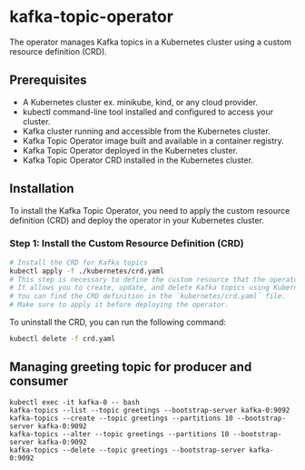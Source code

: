# kafka-topic-operator
The operator manages Kafka topics in a Kubernetes cluster using a custom resource definition (CRD).

## Prerequisites
- A Kubernetes cluster ex. minikube, kind, or any cloud provider.
- kubectl command-line tool installed and configured to access your cluster.
- Kafka cluster running and accessible from the Kubernetes cluster.
- Kafka Topic Operator image built and available in a container registry.
- Kafka Topic Operator deployed in the Kubernetes cluster.
- Kafka Topic Operator CRD installed in the Kubernetes cluster.
## Installation
To install the Kafka Topic Operator, you need to apply the custom resource definition (CRD) and deploy the operator in your Kubernetes cluster.
### Step 1: Install the Custom Resource Definition (CRD)
```bash
# Install the CRD for Kafka topics
kubectl apply -f ./kubernetes/crd.yaml
# This step is necessary to define the custom resource that the operator will manage.
# It allows you to create, update, and delete Kafka topics using Kubernetes resources.
# You can find the CRD definition in the `kubernetes/crd.yaml` file.
# Make sure to apply it before deploying the operator.
```     
To uninstall the CRD, you can run the following command:
```bash
kubectl delete -f crd.yaml

```
## Managing greeting topic for producer and consumer
```
kubectl exec -it kafka-0 -- bash
kafka-topics --list --topic greetings --bootstrap-server kafka-0:9092
kafka-topics --create --topic greetings --partitions 10 --bootstrap-server kafka-0:9092
kafka-topics --alter --topic greetings --partitions 10 --bootstrap-server kafka-0:9092
kafka-topics --delete --topic greetings --bootstrap-server kafka-0:9092
```
